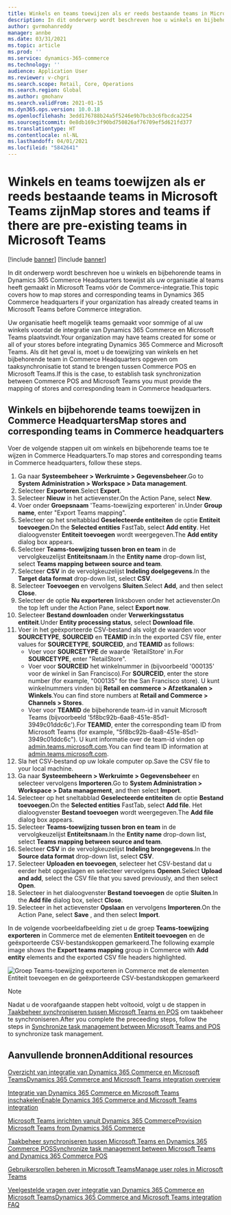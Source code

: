 ```yaml
---
title: Winkels en teams toewijzen als er reeds bestaande teams in Microsoft Teams zijn
description: In dit onderwerp wordt beschreven hoe u winkels en bijbehorende teams in Dynamics 365 Commerce Headquarters toewijst als uw organisatie al teams heeft gemaakt in Microsoft Teams vóór de Commerce-integratie.
author: gvrmohanreddy
manager: annbe
ms.date: 03/31/2021
ms.topic: article
ms.prod: ''
ms.service: dynamics-365-commerce
ms.technology: ''
audience: Application User
ms.reviewer: v-chgri
ms.search.scope: Retail, Core, Operations
ms.search.region: Global
ms.author: gmohanv
ms.search.validFrom: 2021-01-15
ms.dyn365.ops.version: 10.0.18
ms.openlocfilehash: 3edd176788b24a5f5246e9b7bcb3c6fbcdca2254
ms.sourcegitcommit: 0e8db169c3f90bd750826af76709ef5d621fd377
ms.translationtype: HT
ms.contentlocale: nl-NL
ms.lasthandoff: 04/01/2021
ms.locfileid: "5842641"
---
```

# <a name="map-stores-and-teams-if-there-are-pre-existing-teams-in-microsoft-teams"></a><span data-ttu-id="6a3b7-103">Winkels en teams toewijzen als er reeds bestaande teams in Microsoft Teams zijn</span><span class="sxs-lookup"><span data-stu-id="6a3b7-103">Map stores and teams if there are pre-existing teams in Microsoft Teams</span></span>

[!include [banner](includes/banner.md)]
[!include [banner](includes/preview-banner.md)]

<span data-ttu-id="6a3b7-104">In dit onderwerp wordt beschreven hoe u winkels en bijbehorende teams in Dynamics 365 Commerce Headquarters toewijst als uw organisatie al teams heeft gemaakt in Microsoft Teams vóór de Commerce-integratie.</span><span class="sxs-lookup"><span data-stu-id="6a3b7-104">This topic covers how to map stores and corresponding teams in Dynamics 365 Commerce headquarters if your organization has already created teams in Microsoft Teams before Commerce integration.</span></span>

<span data-ttu-id="6a3b7-105">Uw organisatie heeft mogelijk teams gemaakt voor sommige of al uw winkels voordat de integratie van Dynamics 365 Commerce en Microsoft Teams plaatsvindt.</span><span class="sxs-lookup"><span data-stu-id="6a3b7-105">Your organization may have teams created for some or all of your stores before integrating Dynamics 365 Commerce and Microsoft Teams.</span></span> <span data-ttu-id="6a3b7-106">Als dit het geval is, moet u de toewijzing van winkels en het bijbehorende team in Commerce Headquarters opgeven om taaksynchronisatie tot stand te brengen tussen Commerce POS en Microsoft Teams.</span><span class="sxs-lookup"><span data-stu-id="6a3b7-106">If this is the case, to establish task synchronization between Commerce POS and Microsoft Teams you must provide the mapping of stores and corresponding team in Commerce headquarters.</span></span>

## <a name="map-stores-and-corresponding-teams-in-commerce-headquarters"></a><span data-ttu-id="6a3b7-107">Winkels en bijbehorende teams toewijzen in Commerce Headquarters</span><span class="sxs-lookup"><span data-stu-id="6a3b7-107">Map stores and corresponding teams in Commerce headquarters</span></span> 

<span data-ttu-id="6a3b7-108">Voer de volgende stappen uit om winkels en bijbehorende teams toe te wijzen in Commerce Headquarters.</span><span class="sxs-lookup"><span data-stu-id="6a3b7-108">To map stores and corresponding teams in Commerce headquarters, follow these steps.</span></span>

1. <span data-ttu-id="6a3b7-109">Ga naar **Systeembeheer \> Werkruimte \> Gegevensbeheer**.</span><span class="sxs-lookup"><span data-stu-id="6a3b7-109">Go to **System Administration \> Workspace \> Data management**.</span></span>
1. <span data-ttu-id="6a3b7-110">Selecteer **Exporteren**.</span><span class="sxs-lookup"><span data-stu-id="6a3b7-110">Select **Export**.</span></span> 
1. <span data-ttu-id="6a3b7-111">Selecteer **Nieuw** in het actievenster.</span><span class="sxs-lookup"><span data-stu-id="6a3b7-111">On the Action Pane, select **New**.</span></span>
1. <span data-ttu-id="6a3b7-112">Voer onder **Groepsnaam** 'Teams-toewijzing exporteren' in.</span><span class="sxs-lookup"><span data-stu-id="6a3b7-112">Under **Group name**, enter "Export Teams mapping".</span></span>
1. <span data-ttu-id="6a3b7-113">Selecteer op het sneltabblad **Geselecteerde entiteiten** de optie **Entiteit toevoegen**.</span><span class="sxs-lookup"><span data-stu-id="6a3b7-113">On the **Selected entities** FastTab, select **Add entity**.</span></span> <span data-ttu-id="6a3b7-114">Het dialoogvenster **Entiteit toevoegen** wordt weergegeven.</span><span class="sxs-lookup"><span data-stu-id="6a3b7-114">The **Add entity** dialog box appears.</span></span>  
1. <span data-ttu-id="6a3b7-115">Selecteer **Teams-toewijzing tussen bron en team** in de vervolgkeuzelijst **Entiteitsnaam**.</span><span class="sxs-lookup"><span data-stu-id="6a3b7-115">In the **Entity name** drop-down list, select **Teams mapping between source and team**.</span></span>
1. <span data-ttu-id="6a3b7-116">Selecteer **CSV** in de vervolgkeuzelijst **Indeling doelgegevens**.</span><span class="sxs-lookup"><span data-stu-id="6a3b7-116">In the **Target data format** drop-down list, select **CSV**.</span></span>
1. <span data-ttu-id="6a3b7-117">Selecteer **Toevoegen** en vervolgens **Sluiten**.</span><span class="sxs-lookup"><span data-stu-id="6a3b7-117">Select **Add**, and then select **Close**.</span></span>
1. <span data-ttu-id="6a3b7-118">Selecteer de optie **Nu exporteren** linksboven onder het actievenster.</span><span class="sxs-lookup"><span data-stu-id="6a3b7-118">On the top left under the Action Pane, select **Export now**.</span></span>
1. <span data-ttu-id="6a3b7-119">Selecteer **Bestand downloaden** onder **Verwerkingsstatus entiteit**.</span><span class="sxs-lookup"><span data-stu-id="6a3b7-119">Under **Entity processing status**, select **Download file**.</span></span>
1. <span data-ttu-id="6a3b7-120">Voer in het geëxporteerde CSV-bestand als volgt de waarden voor **SOURCETYPE**, **SOURCEID** en **TEAMID** in:</span><span class="sxs-lookup"><span data-stu-id="6a3b7-120">In the exported CSV file, enter values for **SOURCETYPE**, **SOURCEID**, and **TEAMID** as follows:</span></span>
    - <span data-ttu-id="6a3b7-121">Voer voor **SOURCETYPE** de waarde 'RetailStore' in.</span><span class="sxs-lookup"><span data-stu-id="6a3b7-121">For **SOURCETYPE**, enter "RetailStore".</span></span> 
    - <span data-ttu-id="6a3b7-122">Voer voor **SOURCEID** het winkelnummer in (bijvoorbeeld '000135' voor de winkel in San Francisco).</span><span class="sxs-lookup"><span data-stu-id="6a3b7-122">For **SOURCEID**, enter the store number (for example, "000135" for the San Francisco store).</span></span> <span data-ttu-id="6a3b7-123">U kunt winkelnummers vinden bij **Retail en commerce \> Afzetkanalen \> Winkels**.</span><span class="sxs-lookup"><span data-stu-id="6a3b7-123">You can find store numbers at **Retail and Commerce \> Channels \> Stores**.</span></span>
    - <span data-ttu-id="6a3b7-124">Voer voor **TEAMID** de bijbehorende team-id in vanuit Microsoft Teams (bijvoorbeeld '5f8bc92b-6aa8-451e-85d1-3949c01ddc6c').</span><span class="sxs-lookup"><span data-stu-id="6a3b7-124">For **TEAMID**, enter the corresponding team ID from Microsoft Teams (for example, "5f8bc92b-6aa8-451e-85d1-3949c01ddc6c").</span></span> <span data-ttu-id="6a3b7-125">U kunt informatie over de team-id vinden op [admin.teams.microsoft.com](https://admin.teams.microsoft.com).</span><span class="sxs-lookup"><span data-stu-id="6a3b7-125">You can find team ID information at [admin.teams.microsoft.com](https://admin.teams.microsoft.com).</span></span>
1. <span data-ttu-id="6a3b7-126">Sla het CSV-bestand op uw lokale computer op.</span><span class="sxs-lookup"><span data-stu-id="6a3b7-126">Save the CSV file to your local machine.</span></span>
1. <span data-ttu-id="6a3b7-127">Ga naar **Systeembeheern \> Werkruimte \> Gegevensbeheer** en selecteer vervolgens **Importeren**.</span><span class="sxs-lookup"><span data-stu-id="6a3b7-127">Go to **System Administration \> Workspace \> Data management**, and then select **Import**.</span></span>
1. <span data-ttu-id="6a3b7-128">Selecteer op het sneltabblad **Geselecteerde entiteiten** de optie **Bestand toevoegen**.</span><span class="sxs-lookup"><span data-stu-id="6a3b7-128">On the **Selected entities** FastTab, select **Add file**.</span></span> <span data-ttu-id="6a3b7-129">Het dialoogvenster **Bestand toevoegen** wordt weergegeven.</span><span class="sxs-lookup"><span data-stu-id="6a3b7-129">The **Add file** dialog box appears.</span></span>
1. <span data-ttu-id="6a3b7-130">Selecteer **Teams-toewijzing tussen bron en team** in de vervolgkeuzelijst **Entiteitsnaam**.</span><span class="sxs-lookup"><span data-stu-id="6a3b7-130">In the **Entity name** drop-down list, select **Teams mapping between source and team**.</span></span>
1. <span data-ttu-id="6a3b7-131">Selecteer **CSV** in de vervolgkeuzelijst **Indeling brongegevens**.</span><span class="sxs-lookup"><span data-stu-id="6a3b7-131">In the **Source data format** drop-down list, select **CSV**.</span></span>
1. <span data-ttu-id="6a3b7-132">Selecteer **Uploaden en toevoegen**, selecteer het CSV-bestand dat u eerder hebt opgeslagen en selecteer vervolgens **Openen**.</span><span class="sxs-lookup"><span data-stu-id="6a3b7-132">Select **Upload and add**, select the CSV file that you saved previously, and then select **Open**.</span></span>
1. <span data-ttu-id="6a3b7-133">Selecteer in het dialoogvenster **Bestand toevoegen** de optie **Sluiten**.</span><span class="sxs-lookup"><span data-stu-id="6a3b7-133">In the **Add file** dialog box, select **Close**.</span></span>
1. <span data-ttu-id="6a3b7-134">Selecteer in het actievenster **Opslaan** en vervolgens **Importeren**.</span><span class="sxs-lookup"><span data-stu-id="6a3b7-134">On the Action Pane, select **Save** , and then select **Import**.</span></span>

<span data-ttu-id="6a3b7-135">In de volgende voorbeeldafbeelding ziet u de groep **Teams-toewijzing exporteren** in Commerce met de elementen **Entiteit toevoegen** en de geëxporteerde CSV-bestandskoppen gemarkeerd.</span><span class="sxs-lookup"><span data-stu-id="6a3b7-135">The following example image shows the **Export teams mapping** group in Commerce with **Add entity** elements and the exported CSV file headers highlighted.</span></span>

![Groep Teams-toewijzing exporteren in Commerce met de elementen Entiteit toevoegen en de geëxporteerde CSV-bestandskoppen gemarkeerd](media/d365-commerce-data-mgmt-export-entity.png)

> [!NOTE]
> <span data-ttu-id="6a3b7-137">Nadat u de voorafgaande stappen hebt voltooid, volgt u de stappen in [Taakbeheer synchroniseren tussen Microsoft Teams en POS](synchronize-tasks-teams-pos.md) om taakbeheer te synchroniseren.</span><span class="sxs-lookup"><span data-stu-id="6a3b7-137">After you complete the preceeding steps, follow the steps in [Synchronize task management between Microsoft Teams and POS](synchronize-tasks-teams-pos.md) to synchronize task management.</span></span> 

## <a name="additional-resources"></a><span data-ttu-id="6a3b7-138">Aanvullende bronnen</span><span class="sxs-lookup"><span data-stu-id="6a3b7-138">Additional resources</span></span>

[<span data-ttu-id="6a3b7-139">Overzicht van integratie van Dynamics 365 Commerce en Microsoft Teams</span><span class="sxs-lookup"><span data-stu-id="6a3b7-139">Dynamics 365 Commerce and Microsoft Teams integration overview</span></span>](commerce-teams-integration.md)

[<span data-ttu-id="6a3b7-140">Integratie van Dynamics 365 Commerce en Microsoft Teams inschakelen</span><span class="sxs-lookup"><span data-stu-id="6a3b7-140">Enable Dynamics 365 Commerce and Microsoft Teams integration</span></span>](enable-teams-integration.md)

[<span data-ttu-id="6a3b7-141">Microsoft Teams inrichten vanuit Dynamics 365 Commerce</span><span class="sxs-lookup"><span data-stu-id="6a3b7-141">Provision Microsoft Teams from Dynamics 365 Commerce</span></span>](provision-teams-from-commerce.md)

[<span data-ttu-id="6a3b7-142">Taakbeheer synchroniseren tussen Microsoft Teams en Dynamics 365 Commerce POS</span><span class="sxs-lookup"><span data-stu-id="6a3b7-142">Synchronize task management between Microsoft Teams and Dynamics 365 Commerce POS</span></span>](synchronize-tasks-teams-pos.md)

[<span data-ttu-id="6a3b7-143">Gebruikersrollen beheren in Microsoft Teams</span><span class="sxs-lookup"><span data-stu-id="6a3b7-143">Manage user roles in Microsoft Teams</span></span>](manage-user-roles-teams.md)

[<span data-ttu-id="6a3b7-144">Veelgestelde vragen over integratie van Dynamics 365 Commerce en Microsoft Teams</span><span class="sxs-lookup"><span data-stu-id="6a3b7-144">Dynamics 365 Commerce and Microsoft Teams integration FAQ</span></span>](teams-integration-faq.md)
